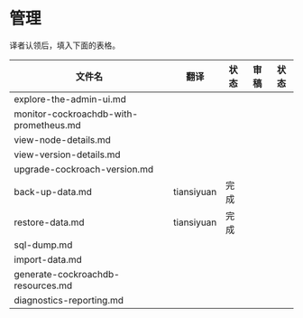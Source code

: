 # 管理

译者认领后，填入下面的表格。

| 文件名                                    | 翻译         | 状态   | 审稿   | 状态   |
| -------------------------------------- | ---------- | ---- | ---- | ---- |
| explore-the-admin-ui.md                |            |      |      |      |
| monitor-cockroachdb-with-prometheus.md |            |      |      |      |
| view-node-details.md                   |            |      |      |      |
| view-version-details.md                |            |      |      |      |
| upgrade-cockroach-version.md           |            |      |      |      |
| back-up-data.md                        | tiansiyuan | 完成   |      |      |
| restore-data.md                        | tiansiyuan | 完成   |      |      |
| sql-dump.md                            |            |      |      |      |
| import-data.md                         |            |      |      |      |
| generate-cockroachdb-resources.md      |            |      |      |      |
| diagnostics-reporting.md               |            |      |      |      |